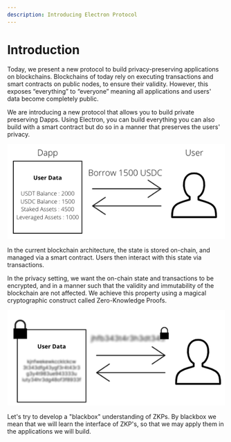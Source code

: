 ```yaml
---
description: Introducing Electron Protocol
---
```


# Introduction

Today, we present a new protocol to build privacy-preserving applications on blockchains. Blockchains of today rely on executing transactions and smart contracts on public nodes, to ensure their validity. However, this exposes “everything” to “everyone” meaning all applications and users' data become completely public.

We are introducing a new protocol that allows you to build private preserving Dapps. Using Electron, you can build everything you can also build with a smart contract but do so in a manner that preserves the users' privacy.

![](../.gitbook/assets/image.png)

In the current blockchain architecture, the state is stored on-chain, and managed via a smart contract. Users then interact with this state via transactions.

In the privacy setting, we want the on-chain state and transactions to be encrypted, and in a manner such that the validity and immutability of the blockchain are not affected. We achieve this property using a magical cryptographic construct called Zero-Knowledge Proofs.

![](<../.gitbook/assets/image (1).png>)

Let's try to develop a "blackbox" understanding of ZKPs. By blackbox we mean that we will learn the interface of ZKP's, so that we may apply them in the applications we will build.
